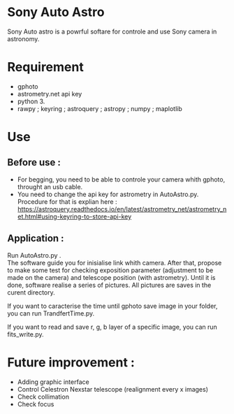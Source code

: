 # Sony Auto Astro

Sony Auto astro is  a powrful softare for controle and use Sony camera in astronomy.

# Requirement 
- gphoto 
- astrometry.net api key
- python 3.
- rawpy ; keyring ; astroquery ; astropy ; numpy ; maplotlib

# Use
## Before use :

- For begging, you need to be able to controle your camera whith gphoto, throught an usb cable.   
- You need to change the api key for astrometry in AutoAstro.py. Procedure for that is explian here : https://astroquery.readthedocs.io/en/latest/astrometry_net/astrometry_net.html#using-keyring-to-store-api-key 

## Application :

Run AutoAstro.py .   
The software guide you for inisialise link whith camera. After that, propose to make some test for checking exposition parameter (adjustment to be made on the camera) and telescope position (with astrometry). Until it is done, software realise a series of pictures. All pictures are saves in the curent directory.     

If you want to caracterise the time until gphoto save image in your folder, you can run TrandfertTime.py.

If you want to read and save r, g, b layer of a specific image, you can run fits_write.py.

# Future improvement :
- Adding graphic interface
- Control Celestron Nexstar telescope (realignment every x images)
- Check collimation
- Check focus